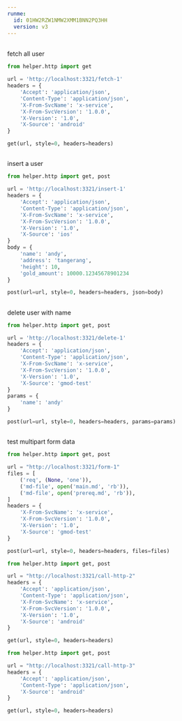 ```yaml
---
runme:
  id: 01HW2RZW1NMW2XMM1BNN2PQ3HH
  version: v3
---
```


<br/> 
fetch all user

```python {"id":"01HW2XM5RKHM2WJHFPTTKDQ057","interactive":"false","mimeType":"text/x-json"}
from helper.http import get

url = 'http://localhost:3321/fetch-1'
headers = {
    'Accept': 'application/json',
    'Content-Type': 'application/json',
    'X-From-SvcName': 'x-service',
    'X-From-SvcVersion': '1.0.0',
    'X-Version': '1.0',
    'X-Source': 'android'
}

get(url, style=0, headers=headers)
```

## 

insert a user

```python {"id":"01HW39Y545VB3R2QSTE1X29X9G","interactive":"false","mimeType":"text/x-json"}
from helper.http import get, post

url = 'http://localhost:3321/insert-1'
headers = {
    'Accept': 'application/json',
    'Content-Type': 'application/json',
    'X-From-SvcName': 'x-service',
    'X-From-SvcVersion': '1.0.0',
    'X-Version': '1.0',
    'X-Source': 'ios'
}
body = {
    'name': 'andy',
    'address': 'tangerang',
    'height': 10,
    'gold_amount': 10000.12345678901234
}

post(url=url, style=0, headers=headers, json=body)
```

## 

delete user with name

```python {"id":"01HW3FFB9CTGS1CD3VJS9MM6V2","interactive":"false","mimeType":"text/x-json"}
from helper.http import get, post

url = 'http://localhost:3321/delete-1'
headers = {
    'Accept': 'application/json',
    'Content-Type': 'application/json',
    'X-From-SvcName': 'x-service',
    'X-From-SvcVersion': '1.0.0',
    'X-Version': '1.0',
    'X-Source': 'gmod-test'
}
params = {
    'name': 'andy'
}

post(url=url, style=0, headers=headers, params=params)
```

## 

test multipart form data

```python {"id":"01HW3BASFFKS3GSH3YJ6KEVG71","interactive":"false","mimeType":"text/x-json"}
from helper.http import get, post

url = "http://localhost:3321/form-1"
files = [
    ('req', (None, 'one')),
    ('md-file', open('main.md', 'rb')),
    ('md-file', open('prereq.md', 'rb')),
]
headers = {
    'X-From-SvcName': 'x-service',
    'X-From-SvcVersion': '1.0.0',
    'X-Version': '1.0',
    'X-Source': 'gmod-test'
}

post(url=url, style=0, headers=headers, files=files)
```

```python {"id":"01HWCSEDH6ZZ07NA3JSJH7NMVD"}
from helper.http import get, post

url = "http://localhost:3321/call-http-2"
headers = {
    'Accept': 'application/json',
    'Content-Type': 'application/json',
    'X-From-SvcName': 'x-service',
    'X-From-SvcVersion': '1.0.0',
    'X-Version': '1.0',
    'X-Source': 'android'
}

get(url, style=0, headers=headers)
```

```python {"id":"01HWDA5YJG69KXP7Y7YKJ88SE6"}
from helper.http import get, post

url = "http://localhost:3321/call-http-3"
headers = {
    'Accept': 'application/json',
    'Content-Type': 'application/json',
    'X-Source': 'android'
}

get(url, style=0, headers=headers)
```
